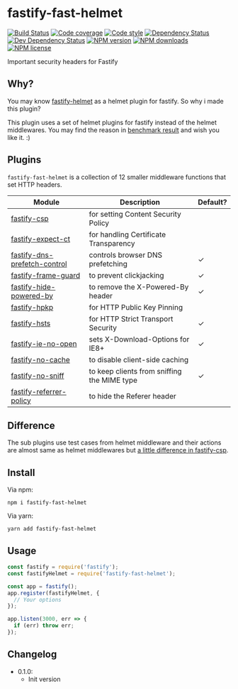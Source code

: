 # fastify-fast-helmet

[![Build Status][ci-img]][ci-url]
[![Code coverage][cov-img]][cov-url]
[![Code style][lint-img]][lint-url]
[![Dependency Status][dep-img]][dep-url]
[![Dev Dependency Status][dev-dep-img]][dev-dep-url]
[![NPM version][npm-ver-img]][npm-url]
[![NPM downloads][npm-dl-img]][npm-url]
[![NPM license][npm-lc-img]][npm-url]

Important security headers for Fastify

## Why?

You may know [fastify-helmet](https://github.com/fastify/fastify-helmet) as a helmet plugin for fastify. So why i made this plugin?

This plugin uses a set of helmet plugins for fastify instead of the helmet middlewares. You may find the reason in [benchmark result](./benchmarks/benchmark.txt) and wish you like it. :)

## Plugins

`fastify-fast-helmet` is a collection of 12 smaller middleware functions that set HTTP headers.

| Module | Description | Default? |
|---|---|---|
| [fastify-csp](https://github.com/poppinlp/fastify-csp) | for setting Content Security Policy | |
| [fastify-expect-ct](https://github.com/poppinlp/fastify-expect-ct) | for handling Certificate Transparency | |
| [fastify-dns-prefetch-control](https://github.com/poppinlp/fastify-dns-prefetch-control) | controls browser DNS prefetching | ✓ |
| [fastify-frame-guard](https://github.com/poppinlp/fastify-frame-guard) | to prevent clickjacking | ✓ |
| [fastify-hide-powered-by](https://github.com/poppinlp/fastify-hide-powered-by) | to remove the X-Powered-By header | ✓ |
| [fastify-hpkp](https://github.com/poppinlp/fastify-hpkp) | for HTTP Public Key Pinning | |
| [fastify-hsts](https://github.com/poppinlp/fastify-hsts) | for HTTP Strict Transport Security | ✓ |
| [fastify-ie-no-open](https://github.com/poppinlp/fastify-ie-no-open) | sets X-Download-Options for IE8+ | ✓ |
| [fastify-no-cache](https://github.com/poppinlp/fastify-no-cache) | to disable client-side caching | |
| [fastify-no-sniff](https://github.com/poppinlp/fastify-no-sniff) | to keep clients from sniffing the MIME type | ✓ |
| [fastify-referrer-policy](https://github.com/poppinlp/fastify-referrer-policy) | to hide the Referer header | |

## Difference

The sub plugins use test cases from helmet middleware and their actions are almost same as helmet middlewares but [a little difference in fastify-csp](https://github.com/poppinlp/fastify-csp#difference).

## Install

Via npm:

```shell
npm i fastify-fast-helmet
```

Via yarn:

```shell
yarn add fastify-fast-helmet
```

## Usage

```js
const fastify = require('fastify');
const fastifyHelmet = require('fastify-fast-helmet');

const app = fastify();
app.register(fastifyHelmet, {
  // Your options
});

app.listen(3000, err => {
  if (err) throw err;
});
```

## Changelog

- 0.1.0:
  - Init version

[ci-img]: https://img.shields.io/travis/poppinlp/fastify-fast-helmet.svg?style=flat-square
[ci-url]: https://travis-ci.org/poppinlp/fastify-fast-helmet
[cov-img]: https://img.shields.io/coveralls/poppinlp/fastify-fast-helmet.svg?style=flat-square
[cov-url]: https://coveralls.io/github/poppinlp/fastify-fast-helmet?branch=master
[lint-img]: https://img.shields.io/badge/code%20style-handsome-brightgreen.svg?style=flat-square
[lint-url]: https://github.com/poppinlp/eslint-config-handsome
[dep-img]: https://img.shields.io/david/poppinlp/fastify-fast-helmet.svg?style=flat-square
[dep-url]: https://david-dm.org/poppinlp/fastify-fast-helmet
[dev-dep-img]: https://img.shields.io/david/dev/poppinlp/fastify-fast-helmet.svg?style=flat-square
[dev-dep-url]: https://david-dm.org/poppinlp/fastify-fast-helmet#info=devDependencies
[npm-ver-img]: https://img.shields.io/npm/v/fastify-fast-helmet.svg?style=flat-square
[npm-dl-img]: https://img.shields.io/npm/dm/fastify-fast-helmet.svg?style=flat-square
[npm-lc-img]: https://img.shields.io/npm/l/fastify-fast-helmet.svg?style=flat-square
[npm-url]: https://www.npmjs.com/package/fastify-fast-helmet
